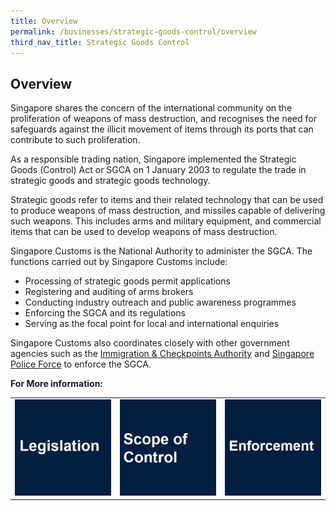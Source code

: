```yaml
---
title: Overview
permalink: /businesses/strategic-goods-control/overview
third_nav_title: Strategic Goods Control
---
```


## Overview

Singapore shares the concern of the international community on the proliferation of weapons of mass destruction, and recognises the need for safeguards against the illicit movement of items through its ports that can contribute to such proliferation.

As a responsible trading nation, Singapore implemented the Strategic Goods (Control) Act or SGCA on 1 January 2003 to regulate the trade in strategic goods and strategic goods technology.

Strategic goods refer to items and their related technology that can be used to produce weapons of mass destruction, and missiles capable of delivering such weapons. This includes arms and military equipment, and commercial items that can be used to develop weapons of mass destruction.

Singapore Customs is the National Authority to administer the SGCA. The functions carried out by Singapore Customs include:

-   Processing of strategic goods permit applications
-   Registering and auditing of arms brokers
-   Conducting industry outreach and public awareness programmes
-   Enforcing the SGCA and its regulations
-   Serving as the focal point for local and international enquiries


Singapore Customs also coordinates closely with other government agencies such as the  [Immigration & Checkpoints Authority](http://www.ica.gov.sg/)  and  [Singapore Police Force](http://www.spf.gov.sg/)  to enforce the SGCA.

**For More information:** 

|  |  |  |
|--|--|--|
| **[![](/images/sgco1.jpg)](/businesses/strategic-goods-control-1/overview/legislation)** |**[![](/images/sgco2.jpg)](/businesses/strategic-goods-control-1/overview/scope-of-control)** | **[![](/images/sgco3.jpg)](/businesses/strategic-goods-control-1/overview/enforcement)** |
